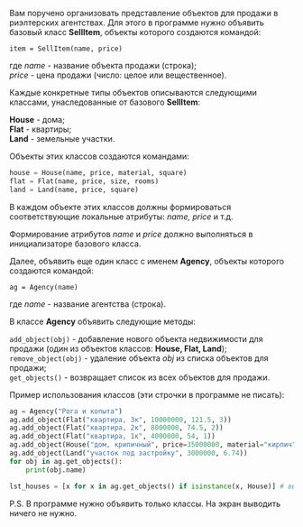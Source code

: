 Вам поручено организовать представление объектов для продажи в риэлтерских агентствах. Для этого в программе нужно объявить базовый класс **SellItem**, объекты которого создаются командой:

`item = SellItem(name, price)`

где _name_ - название объекта продажи (строка);  
_price_ - цена продажи (число: целое или вещественное).

Каждые конкретные типы объектов описываются следующими классами, унаследованные от базового **SellItem**:

**House** - дома;  
**Flat** - квартиры;  
**Land** - земельные участки.

Объекты этих классов создаются командами:
```python
house = House(name, price, material, square)
flat = Flat(name, price, size, rooms)
land = Land(name, price, square)
```
В каждом объекте этих классов должны формироваться соответствующие локальные атрибуты: _name, price_ и т.д.

Формирование атрибутов _name_ и _price_ должно выполняться в инициализаторе базового класса.

Далее, объявить еще один класс с именем **Agency**, объекты которого создаются командой:

`ag = Agency(name)`

где _name_ - название агентства (строка).  
  
В классе **Agency** объявить следующие методы:

`add_object(obj)` - добавление нового объекта недвижимости для продажи (один из объектов классов: **House, Flat, Land**);  
`remove_object(obj)` - удаление объекта _obj_ из списка объектов для продажи;  
`get_objects()` - возвращает список из всех объектов для продажи.

Пример использования классов (эти строчки в программе не писать):
```python
ag = Agency("Рога и копыта")
ag.add_object(Flat("квартира, 3к", 10000000, 121.5, 3))
ag.add_object(Flat("квартира, 2к", 8000000, 74.5, 2))
ag.add_object(Flat("квартира, 1к", 4000000, 54, 1))
ag.add_object(House("дом, крипичный", price=35000000, material="кирпич", square=186.5))
ag.add_object(Land("участок под застройку", 3000000, 6.74))
for obj in ag.get_objects():
    print(obj.name)

lst_houses = [x for x in ag.get_objects() if isinstance(x, House)] # выделение списка домов
```
P.S. В программе нужно объявить только классы. На экран выводить ничего не нужно.
